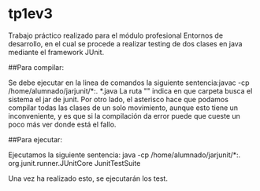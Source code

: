 # tp1ev3
Trabajo práctico realizado para el módulo profesional Entornos de desarrollo, en el cual se procede a realizar testing de dos clases en java mediante el framework JUnit.

##Para compilar: 

Se debe ejecutar en la linea de comandos la siguiente sentencia:javac -cp /home/alumnado/jarjunit/*:.  *.java
La ruta "" indica en que carpeta busca el sistema el jar de junit. Por otro lado, el asterisco hace que podamos compilar todas las clases de un solo movimiento, aunque esto tiene un inconveniente, y es que si la compilación da error puede que cueste un poco más ver donde está el fallo. 

##Para ejecutar:

Ejecutamos la siguiente sentencia: java -cp /home/alumnado/jarjunit/*:. org.junit.runner.JUnitCore JunitTestSuite

Una vez ha realizado esto, se ejecutarán los test.

